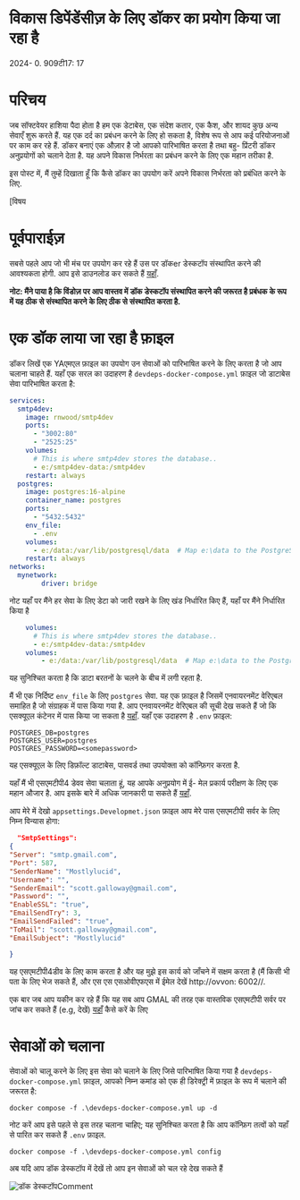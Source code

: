 # विकास डिपेंडेंसीज़ के लिए डॉकर का प्रयोग किया जा रहा है

<!--category-- Docker -->
<datetime class="hidden">2024- 0. 909टी17: 17</datetime>

# परिचय

जब सॉफ्टवेयर हाशिया पैदा होता है हम एक डेटाबेस, एक संदेश कतार, एक कैश, और शायद कुछ अन्य सेवाएँ शुरू करते हैं. यह एक दर्द का प्रबंधन करने के लिए हो सकता है, विशेष रूप से आप कई परियोजनाओं पर काम कर रहे हैं. डॉकर बनाएं एक औज़ार है जो आपको पारिभाषित करता है तथा बहु- प्रिंटरी डॉकर अनुप्रयोगों को चलाने देता है. यह अपने विकास निर्भरता का प्रबंधन करने के लिए एक महान तरीका है.

इस पोस्ट में, मैं तुम्हें दिखाता हूँ कि कैसे डॉकर का उपयोग करें अपने विकास निर्भरता को प्रबंधित करने के लिए.

[विषय

# पूर्वपाराईज़

सबसे पहले आप जो भी मंच पर उपयोग कर रहे हैं उस पर डॉकer डेस्कटॉप संस्थापित करने की आवश्यकता होगी. आप इसे डाउनलोड कर सकते हैं [यहाँ](https://www.docker.com/products/docker-desktop).

**नोट: मैंने पाया है कि विंडोज़ पर आप वास्तव में डॉक डेस्कटॉप संस्थापित करने की जरूरत है प्रबंधक के रूप में यह ठीक से संस्थापित करने के लिए ठीक से संस्थापित करता है.**

# एक डॉक लाया जा रहा है फ़ाइल

डॉकर लिखें एक YAएमएल फ़ाइल का उपयोग उन सेवाओं को पारिभाषित करने के लिए करता है जो आप चलाना चाहते हैं. यहाँ एक सरल का उदाहरण है `devdeps-docker-compose.yml` फ़ाइल जो डाटाबेस सेवा पारिभाषित करता है:

```yaml
services: 
  smtp4dev:
    image: rnwood/smtp4dev
    ports:
      - "3002:80"
      - "2525:25"
    volumes:
      # This is where smtp4dev stores the database..
      - e:/smtp4dev-data:/smtp4dev
    restart: always
  postgres:
    image: postgres:16-alpine
    container_name: postgres
    ports:
      - "5432:5432"
    env_file:
      - .env
    volumes:
      - e:/data:/var/lib/postgresql/data  # Map e:\data to the PostgreSQL data folder
    restart: always	
networks:
  mynetwork:
        driver: bridge
```

नोट यहाँ पर मैंने हर सेवा के लिए डेटा को जारी रखने के लिए खंड निर्धारित किए हैं, यहाँ पर मैंने निर्धारित किया है

```yaml
    volumes:
      # This is where smtp4dev stores the database..
      - e:/smtp4dev-data:/smtp4dev
    volumes:
        - e:/data:/var/lib/postgresql/data  # Map e:\data to the PostgreSQL data folder
```

यह सुनिश्चित करता है कि डाटा बरतनों के चलने के बीच में लगी रहता है.

मैं भी एक निर्दिष्ट `env_file` के लिए `postgres` सेवा. यह एक फ़ाइल है जिसमें एनवायरनमेंट वेरिएबल समाहित है जो संग्राहक में पास किया गया है.
आप एनवायरनमेंट वेरिएबल की सूची देख सकते हैं जो कि एसक्यूएल कंटेनर में पास किया जा सकता है [यहाँ](https://www.docker.com/blog/how-to-use-the-postgres-docker-official-image/#1-Environment-variables).
यहाँ एक उदाहरण है `.env` फ़ाइल:

```shell
POSTGRES_DB=postgres
POSTGRES_USER=postgres
POSTGRES_PASSWORD=<somepassword>
```

यह एसक्यूएल के लिए डिफ़ॉल्ट डाटाबेस, पासवर्ड तथा उपयोक्ता को कॉन्फ़िगर करता है.

यहाँ मैं भी एसएमटीपी4 डेवव सेवा चलाता हूं, यह आपके अनुप्रयोग में ई- मेल प्रकार्य परीक्षण के लिए एक महान औजार है. आप इसके बारे में अधिक जानकारी पा सकते हैं [यहाँ](https://github.com/rnwood/smtp4dev/wiki/Installation#how-to-run-smtp4dev-in-docker).

आप मेरे में देखो `appsettings.Developmet.json` फ़ाइल आप मेरे पास एसएमटीपी सर्वर के लिए निम्न विन्यास होगा:

```json
  "SmtpSettings":
{
"Server": "smtp.gmail.com",
"Port": 587,
"SenderName": "Mostlylucid",
"Username": "",
"SenderEmail": "scott.galloway@gmail.com",
"Password": "",
"EnableSSL": "true",
"EmailSendTry": 3,
"EmailSendFailed": "true",
"ToMail": "scott.galloway@gmail.com",
"EmailSubject": "Mostlylucid"

}
```

यह एसएमटीपी4डीव के लिए काम करता है और यह मुझे इस कार्य को जाँचने में सक्षम करता है (मैं किसी भी पता के लिए भेज सकते हैं, और एस एस एसओवीएफएस में ईमेल देखें http://ovvon: 6002//.

एक बार जब आप यकीन कर रहे हैं कि यह सब आप GMAL की तरह एक वास्तविक एसएमटीपी सर्वर पर जांच कर सकते हैं (e.g, देखें) [यहाँ](addingasyncsendingforemails) कैसे करें के लिए

# सेवाओं को चलाना

सेवाओं को चालू करने के लिए इस सेवा को चलाने के लिए जिसे पारिभाषित किया गया है `devdeps-docker-compose.yml` फ़ाइल, आपको निम्न कमांड को एक ही डिरेक्ट्री में फ़ाइल के रूप में चलाने की जरूरत है:

```shell
docker compose -f .\devdeps-docker-compose.yml up -d
```

नोट करें आप इसे पहले से इस तरह चलाना चाहिए; यह सुनिश्चित करता है कि आप कॉन्फ़िग तत्वों को यहाँ से पारित कर सकते हैं `.env` फ़ाइल.

```shell
docker compose -f .\devdeps-docker-compose.yml config
```

अब यदि आप डॉक डेस्कटॉप में देखें तो आप इन सेवाओं को चल रहे देख सकते हैं

![डॉक डेस्कटॉपComment](dockerdesktopdev.png)